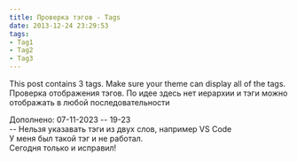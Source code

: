 ```yaml
---
title: Проверка тэгов - Tags
date: 2013-12-24 23:29:53
tags:
- Tag1
- Tag2
- Tag3
---
```


This post contains 3 tags. Make sure your theme can display all of the tags.  
Проверка отображения тэгов.
По идее здесь нет иерархии и тэги можно отображать в любой последовательности  

Дополнено: 07-11-2023 -- 19-23  
-- Нельзя указавать тэги из двух слов, например VS Code  
У меня был такой тэг и не работал.  
Сегодня только и исправил!  
